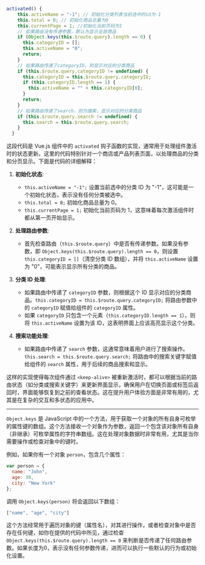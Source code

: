 ```js
activated() {
    this.activeName = "-1"; // 初始化分类列表当前选中的id为-1
    this.total = 0; // 初始化商品总量为0
    this.currentPage = 1; //初始化当前页码为1
    // 如果路由没有传递参数，默认为显示全部商品
    if (Object.keys(this.$route.query).length == 0) {
      this.categoryID = [];
      this.activeName = "0";
      return;
    }
    // 如果路由传递了categoryID，则显示对应的分类商品
    if (this.$route.query.categoryID != undefined) {
      this.categoryID = this.$route.query.categoryID;
      if (this.categoryID.length == 1) {
        this.activeName = "" + this.categoryID[0];
      }
      return;
    }
    // 如果路由传递了search，则为搜索，显示对应的分类商品
    if (this.$route.query.search != undefined) {
      this.search = this.$route.query.search;
    }
  }
```



这段代码是 Vue.js 组件中的 `activated` 钩子函数的实现，通常用于处理组件激活时的状态更新。这里的代码特别针对一个商店或产品列表页面，以处理商品的分类和分页显示。下面是代码的详细解释：

1. **初始化状态**:
   - `this.activeName = "-1";` 设置当前选中的分类 ID 为 "-1"，这可能是一个初始化状态，表示没有任何分类被选中。
   - `this.total = 0;` 初始化商品总量为 0。
   - `this.currentPage = 1;` 初始化当前页码为 1，这意味着每次激活组件时都从第一页开始显示。

2. **处理路由参数**:
   - 首先检查路由（`this.$route.query`）中是否有传递参数。如果没有参数，即 `Object.keys(this.$route.query).length == 0`，则设置 `this.categoryID = []`（清空分类 ID 数组），并将 `this.activeName` 设置为 "0"，可能表示显示所有分类的商品。

3. **分类 ID 处理**:
   - 如果路由中传递了 `categoryID` 参数，则根据这个 ID 显示对应的分类商品。`this.categoryID = this.$route.query.categoryID;` 将路由参数中的 `categoryID` 赋值给组件的 `categoryID` 属性。
   - 如果 `categoryID` 只包含一个元素（`this.categoryID.length == 1`），则将 `this.activeName` 设置为该 ID，这表明界面上应该高亮显示这个分类。

4. **搜索功能处理**:
   - 如果路由中传递了 `search` 参数，这通常意味着用户进行了搜索操作。`this.search = this.$route.query.search;` 将路由中的搜索关键字赋值给组件的 `search` 属性，用于后续的商品搜索和显示。

这样的实现使得每次组件通过 `<keep-alive>` 被重新激活时，都可以根据当前的路由状态（如分类或搜索关键字）来更新界面显示，确保用户在切换页面或标签后返回时，界面能够恢复到之前的查看状态。这在提升用户体验方面是非常有用的，尤其是在复杂的交互和多状态的应用中。


----------------


`Object.keys` 是 JavaScript 中的一个方法，用于获取一个对象的所有自身可枚举的属性键的数组。这个方法接收一个对象作为参数，返回一个包含该对象所有自身（非继承）可枚举属性的字符串数组。这在处理对象数据时非常有用，尤其是当你需要操作或检查对象中的键时。

例如，如果你有一个对象 `person`，包含几个属性：

```javascript
var person = {
  name: "John",
  age: 30,
  city: "New York"
};
```

调用 `Object.keys(person)` 将会返回以下数组：

```javascript
["name", "age", "city"]
```

这个方法经常用于遍历对象的键（属性名），对其进行操作，或者检查对象中是否存在任何键，如你在提供的代码中所见，通过检查 `Object.keys(this.$route.query).length == 0` 来判断是否传递了任何路由参数。如果长度为0，表示没有任何参数传递，进而可以执行一些默认的行为或初始化设置。